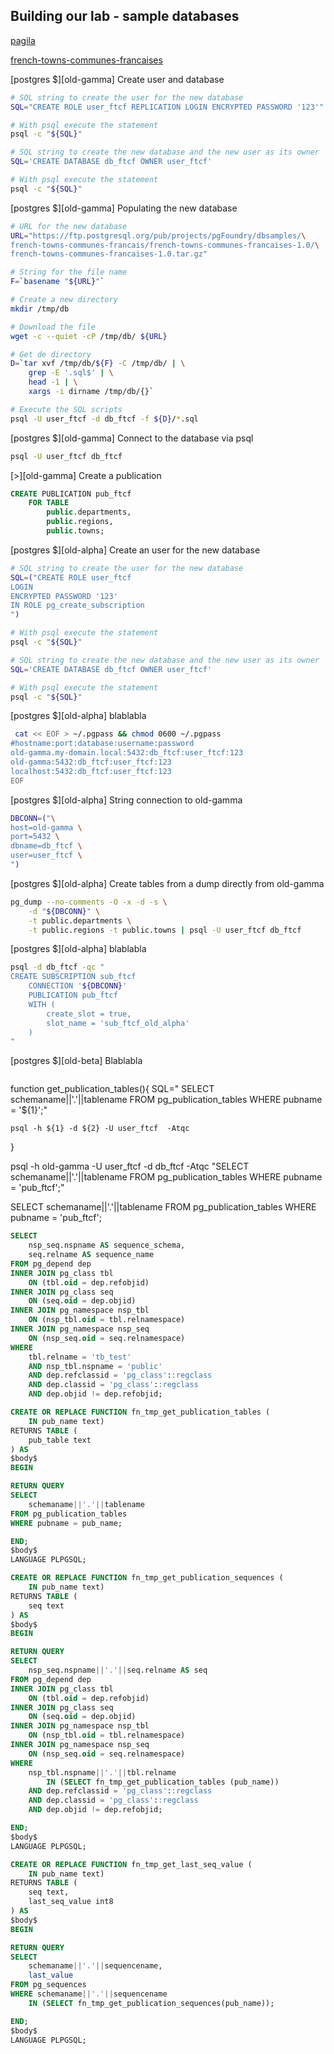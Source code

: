## Building our lab - sample databases

[pagila](https://ftp.postgresql.org/pub/projects/pgFoundry/dbsamples/pagila/pagila/pagila-0.10.1.zip)

[french-towns-communes-francaises](https://ftp.postgresql.org/pub/projects/pgFoundry/dbsamples/french-towns-communes-francais/french-towns-communes-francaises-1.0/french-towns-communes-francaises-1.0.tar.gz)



[postgres $][old-gamma] Create user and database
```bash
# SQL string to create the user for the new database
SQL="CREATE ROLE user_ftcf REPLICATION LOGIN ENCRYPTED PASSWORD '123'"

# With psql execute the statement
psql -c "${SQL}"

# SQL string to create the new database and the new user as its owner
SQL='CREATE DATABASE db_ftcf OWNER user_ftcf'

# With psql execute the statement
psql -c "${SQL}"
```

[postgres $][old-gamma] Populating the new database  
```bash
# URL for the new database
URL="https://ftp.postgresql.org/pub/projects/pgFoundry/dbsamples/\
french-towns-communes-francais/french-towns-communes-francaises-1.0/\
french-towns-communes-francaises-1.0.tar.gz"

# String for the file name
F=`basename "${URL}"`

# Create a new directory
mkdir /tmp/db

# Download the file
wget -c --quiet -cP /tmp/db/ ${URL}

# Get de directory
D=`tar xvf /tmp/db/${F} -C /tmp/db/ | \
    grep -E '.sql$' | \
    head -1 | \
    xargs -i dirname /tmp/db/{}`

# Execute the SQL scripts
psql -U user_ftcf -d db_ftcf -f ${D}/*.sql
```

[postgres $][old-gamma] Connect to the database via psql
```bash
psql -U user_ftcf db_ftcf
```

[>][old-gamma] Create a publication

```sql 
CREATE PUBLICATION pub_ftcf
    FOR TABLE
        public.departments,
        public.regions,
        public.towns;
```

[postgres $][old-alpha] Create an user for the new database  
```bash
# SQL string to create the user for the new database
SQL=("CREATE ROLE user_ftcf
LOGIN
ENCRYPTED PASSWORD '123'
IN ROLE pg_create_subscription
")

# With psql execute the statement
psql -c "${SQL}"

# SQL string to create the new database and the new user as its owner
SQL='CREATE DATABASE db_ftcf OWNER user_ftcf'

# With psql execute the statement
psql -c "${SQL}"
```

[postgres $][old-alpha] blablabla  
```bash
 cat << EOF > ~/.pgpass && chmod 0600 ~/.pgpass
#hostname:port:database:username:password
old-gamma.my-domain.local:5432:db_ftcf:user_ftcf:123
old-gamma:5432:db_ftcf:user_ftcf:123
localhost:5432:db_ftcf:user_ftcf:123
EOF
```

[postgres $][old-alpha] String connection to old-gamma 
```bash
DBCONN=("\
host=old-gamma \
port=5432 \
dbname=db_ftcf \
user=user_ftcf \
")
```


[postgres $][old-alpha] Create tables from a dump directly from old-gamma
```bash
pg_dump --no-comments -O -x -d -s \
    -d "${DBCONN}" \
    -t public.departments \
    -t public.regions -t public.towns | psql -U user_ftcf db_ftcf
```


[postgres $][old-alpha] blablabla  
```bash
psql -d db_ftcf -qc "
CREATE SUBSCRIPTION sub_ftcf
    CONNECTION '${DBCONN}'
    PUBLICATION pub_ftcf
    WITH (
        create_slot = true,
        slot_name = 'sub_ftcf_old_alpha'
    )
"
```

[postgres $][old-beta] Blablabla
```bash

```












function get_publication_tables(){
    SQL="
    SELECT
        schemaname||'.'||tablename
    FROM pg_publication_tables
    WHERE pubname = '${1}';"

    psql -h ${1} -d ${2} -U user_ftcf  -Atqc 
}







psql -h old-gamma -U user_ftcf -d db_ftcf -Atqc "SELECT schemaname||'.'||tablename FROM pg_publication_tables WHERE pubname = 'pub_ftcf';"


SELECT
    schemaname||'.'||tablename
FROM pg_publication_tables
WHERE pubname = 'pub_ftcf';



```sql
SELECT
    nsp_seq.nspname AS sequence_schema,
    seq.relname AS sequence_name
FROM pg_depend dep
INNER JOIN pg_class tbl
    ON (tbl.oid = dep.refobjid)
INNER JOIN pg_class seq
    ON (seq.oid = dep.objid)
INNER JOIN pg_namespace nsp_tbl
    ON (nsp_tbl.oid = tbl.relnamespace)
INNER JOIN pg_namespace nsp_seq
    ON (nsp_seq.oid = seq.relnamespace)
WHERE
    tbl.relname = 'tb_test'
    AND nsp_tbl.nspname = 'public'
    AND dep.refclassid = 'pg_class'::regclass
    AND dep.classid = 'pg_class'::regclass
    AND dep.objid != dep.refobjid;
```




```sql
CREATE OR REPLACE FUNCTION fn_tmp_get_publication_tables (
    IN pub_name text)
RETURNS TABLE (    
    pub_table text
) AS
$body$
BEGIN

RETURN QUERY
SELECT
    schemaname||'.'||tablename    
FROM pg_publication_tables
WHERE pubname = pub_name;

END;
$body$
LANGUAGE PLPGSQL;
```

```sql
CREATE OR REPLACE FUNCTION fn_tmp_get_publication_sequences (
    IN pub_name text)
RETURNS TABLE (    
    seq text
) AS
$body$
BEGIN

RETURN QUERY
SELECT
    nsp_seq.nspname||'.'||seq.relname AS seq
FROM pg_depend dep
INNER JOIN pg_class tbl
    ON (tbl.oid = dep.refobjid)
INNER JOIN pg_class seq
    ON (seq.oid = dep.objid)
INNER JOIN pg_namespace nsp_tbl
    ON (nsp_tbl.oid = tbl.relnamespace)
INNER JOIN pg_namespace nsp_seq
    ON (nsp_seq.oid = seq.relnamespace)
WHERE
    nsp_tbl.nspname||'.'||tbl.relname
        IN (SELECT fn_tmp_get_publication_tables (pub_name))
    AND dep.refclassid = 'pg_class'::regclass
    AND dep.classid = 'pg_class'::regclass
    AND dep.objid != dep.refobjid;

END;
$body$
LANGUAGE PLPGSQL;
```


```sql
CREATE OR REPLACE FUNCTION fn_tmp_get_last_seq_value (
    IN pub_name text)
RETURNS TABLE (    
    seq text,
    last_seq_value int8
) AS
$body$
BEGIN

RETURN QUERY
SELECT
    schemaname||'.'||sequencename,
    last_value
FROM pg_sequences
WHERE schemaname||'.'||sequencename
    IN (SELECT fn_tmp_get_publication_sequences(pub_name));

END;
$body$
LANGUAGE PLPGSQL;
```


